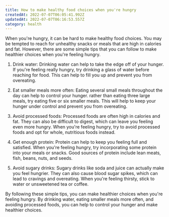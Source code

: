 ```yaml
---
title: How to make healthy food choices when you're hungry
createdAt: 2022-07-07T06:05:41.992Z
updatedAt: 2022-07-07T06:16:53.557Z
category: health
---
```


When you're hungry, it can be hard to make healthy food choices. You may be tempted to reach for unhealthy snacks or meals that are high in calories and fat. However, there are some simple tips that you can follow to make healthier choices when you're feeling hungry.

1. Drink water: Drinking water can help to take the edge off of your hunger. If you're feeling really hungry, try drinking a glass of water before reaching for food. This can help to fill you up and prevent you from overeating.

2. Eat smaller meals more often: Eating several small meals throughout the day can help to control your hunger. rather than eating three large meals, try eating five or six smaller meals. This will help to keep your hunger under control and prevent you from overeating.

3. Avoid processed foods: Processed foods are often high in calories and fat. They can also be difficult to digest, which can leave you feeling even more hungry. When you're feeling hungry, try to avoid processed foods and opt for whole, nutritious foods instead.

4. Get enough protein: Protein can help to keep you feeling full and satisfied. When you're feeling hungry, try incorporating some protein into your meals or snacks. Good sources of protein include lean meats, fish, beans, nuts, and seeds.

5. Avoid sugary drinks: Sugary drinks like soda and juice can actually make you feel hungrier. They can also cause blood sugar spikes, which can lead to cravings and overeating. When you're feeling thirsty, stick to water or unsweetened tea or coffee.

By following these simple tips, you can make healthier choices when you're feeling hungry. By drinking water, eating smaller meals more often, and avoiding processed foods, you can help to control your hunger and make healthier choices.
